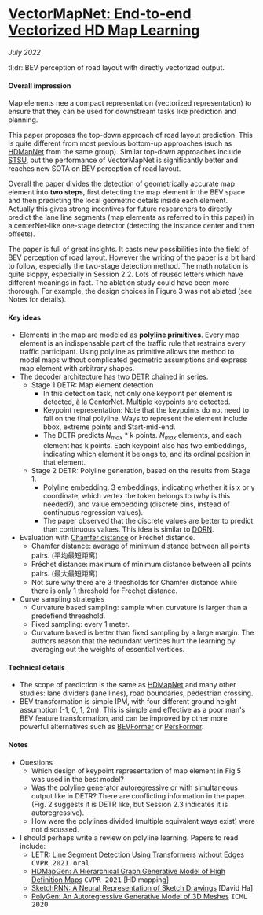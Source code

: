 # [VectorMapNet: End-to-end Vectorized HD Map Learning](https://arxiv.org/abs/2206.08920)

_July 2022_

tl;dr: BEV perception of road layout with directly vectorized output.

#### Overall impression
Map elements nee a compact representation (vectorized representation) to ensure that they can be used for downstream tasks like prediction and planning.

This paper proposes the top-down approach of road layout prediction. This is quite different from most previous bottom-up approaches (such as [HDMapNet](hdmapnet.md) from the same group). Similar top-down approaches include [STSU](stsu.md), but the performance of VectorMapNet is significantly better and reaches new SOTA on BEV perception of road layout.

Overall the paper divides the detection of geometrically accurate map element into **two steps**, first detecting the map element in the BEV space and then predicting the local geometric details inside each element. Actually this gives strong incentives for future researchers to directly predict the lane line segments (map elements as referred to in this paper) in a centerNet-like one-stage detector (detecting the instance center and then offsets).

The paper is full of great insights. It casts new possibilities into the field of BEV perception of road layout. However the writing of the paper is a bit hard to follow, especially the two-stage detection method. The math notation is quite sloppy, especially in Session 2.2. Lots of reused letters which have different meanings in fact. The ablation study could have been more thorough. For example, the design choices in Figure 3 was not ablated (see Notes for details).


#### Key ideas
- Elements in the map are modeled as **polyline primitives**. Every map element is an indispensable part of the traffic rule that restrains every traffic participant. Using polyline as primitive allows the method to model maps without complicated geometric assumptions and express map element with arbitrary shapes.
- The decoder architecture has two DETR chained in series.
	- Stage 1 DETR: Map element detection
		- In this detection task, not only one keypoint per element is detected, à la CenterNet. Multiple keypoints are detected. 
		- Keypoint representation: Note that the keypoints do not need to fall on the final polyline. Ways to represent the element include bbox, extreme points and Start-mid-end.
		- The DETR predicts $N_{max}$ * k points. $N_{max}$ elements, and each element has k points. Each keypoint also has two embeddings, indicating which element it belongs to, and its ordinal position in that element.
	- Stage 2 DETR: Polyline generation, based on the results from Stage 1.
		- Polyline embedding: 3 embeddings, indicating whether it is x or y coordinate, which vertex the token belongs to (why is this needed?), and value embedding (discrete bins, instead of continuous regression values).
		- The paper observed that the discrete values are better to predict than continuous values. This idea is similar to [DORN](dorn.md).
- Evaluation with [Chamfer distance](hran.md) or Fréchet distance.
	- Chamfer distance: average of minimum distance between all points pairs. (平均最短距离)
	- Fréchet distance: maximum of minimum distance between all points pairs. (最大最短距离)
	- Not sure why there are 3 thresholds for Chamfer distance while there is only 1 threshold for Fréchet distance.
- Curve sampling strategies
	- Curvature based sampling: sample when curvature is larger than a predefiend threashold.
	- Fixed sampling: every 1 meter.
	- Curvature based is better than fixed sampling by a large margin. The authors reason that the redundant vertices hurt the learning by averaging out the weights of essential vertices.

#### Technical details
- The scope of prediction is the same as [HDMapNet](hdmapnet.md) and many other studies: lane dividers (lane lines), road boundaries, pedestrian crossing.
- BEV transformation is simple IPM, with four different ground height assumption (-1, 0, 1, 2m). This is simple and effective as a poor man's BEV feature transformation, and can be improved by other more powerful alternatives such as [BEVFormer](bevformer.md) or [PersFormer](persformer.md).


#### Notes
- Questions
	- Which design of keypoint representation of map element in Fig 5 was used in the best model?
	- Was the polyline generator autoregressive or with simultaneous output like in DETR? There are conflicting information in the paper. (Fig. 2 suggests it is DETR like, but Session 2.3 indicates it is autoregressive).
	- How were the polylines divided (multiple equivalent ways exist) were not discussed.
- I should perhaps write a review on polyline learning. Papers to read include:
	- [LETR: Line Segment Detection Using Transformers without Edges](https://arxiv.org/abs/2101.01909) <kbd>CVPR 2021 oral</kbd>
	- [HDMapGen: A Hierarchical Graph Generative Model of High Definition Maps](https://openaccess.thecvf.com/content/CVPR2021/papers/Mi_HDMapGen_A_Hierarchical_Graph_Generative_Model_of_High_Definition_Maps_CVPR_2021_paper.pdf) <kbd>CVPR 2021</kbd> [HD mapping]
	- [SketchRNN: A Neural Representation of Sketch Drawings](https://arxiv.org/abs/1704.03477) [David Ha]
	- [PolyGen: An Autoregressive Generative Model of 3D Meshes](https://arxiv.org/abs/2002.10880) <kbd>ICML 2020</kbd>
